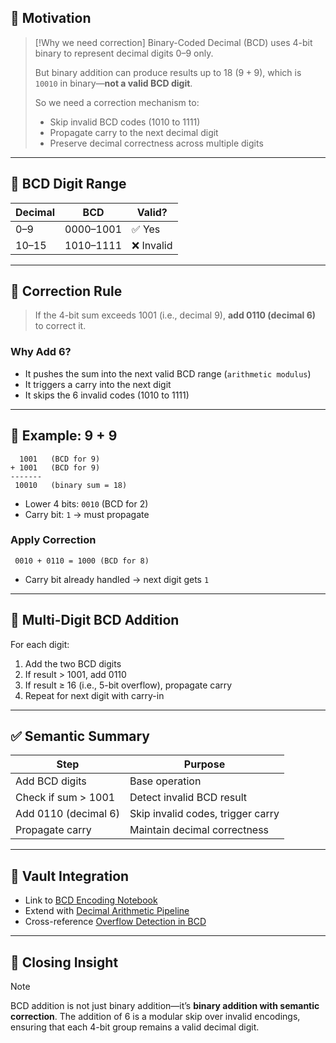 ## 🧠 Motivation

> [!Why we need correction]
> Binary-Coded Decimal (BCD) uses 4-bit binary to represent decimal digits $0$–$9$ only.
>
> But binary addition can produce results up to $18$ ($9 + 9$), which is `10010` in binary—**not a valid BCD digit**.
>
> So we need a correction mechanism to:
>
> - Skip invalid BCD codes ($1010$ to $1111$)
> - Propagate carry to the next decimal digit
> - Preserve decimal correctness across multiple digits

---

## 🔢 BCD Digit Range

| Decimal | BCD     | Valid? |
|---------|---------|--------|
| 0–9     | 0000–1001 | ✅ Yes |
| 10–15   | 1010–1111 | ❌ Invalid |

---

## 🔧 Correction Rule

> If the 4-bit sum exceeds $1001$ (i.e., decimal $9$), **add $0110$ (decimal $6$)** to correct it.

### Why Add 6?

- It pushes the sum into the next valid BCD range (`arithmetic modulus`)
- It triggers a carry into the next digit
- It skips the 6 invalid codes ($1010$ to $1111$)

---

## 🧮 Example: $9 + 9$

```plaintext
  1001   (BCD for 9)
+ 1001   (BCD for 9)
-------
 10010   (binary sum = 18)
```

- Lower 4 bits: `0010` (BCD for 2)
- Carry bit: `1` → must propagate

### Apply Correction

```plaintext
 0010 + 0110 = 1000 (BCD for 8)
```

- Carry bit already handled → next digit gets `1`

---

## 🔁 Multi-Digit BCD Addition

For each digit:

1. Add the two BCD digits
2. If result > $1001$, add $0110$
3. If result ≥ $16$ (i.e., 5-bit overflow), propagate carry
4. Repeat for next digit with carry-in

---

## ✅ Semantic Summary

| Step                        | Purpose                          |
|----------------------------|----------------------------------|
| Add BCD digits             | Base operation                   |
| Check if sum > $1001$      | Detect invalid BCD result        |
| Add $0110$ (decimal 6)     | Skip invalid codes, trigger carry|
| Propagate carry            | Maintain decimal correctness     |

---

## 🔗 Vault Integration

- Link to [BCD Encoding Notebook](vault://encoding/bcd-basics)
- Extend with [Decimal Arithmetic Pipeline](vault://arithmetic/decimal-correction)
- Cross-reference [Overflow Detection in BCD](vault://arithmetic/bcd-overflow)

---

## 🧠 Closing Insight

> [!Note]
> BCD addition is not just binary addition—it’s **binary addition with semantic correction**.
> The addition of $6$ is a modular skip over invalid encodings, ensuring that each 4-bit group remains a valid decimal digit.
